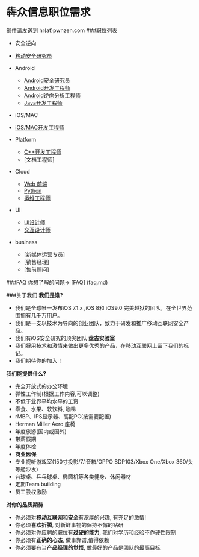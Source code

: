 # 犇众信息职位需求

邮件请发送到 hr(at)pwnzen.com
###职位列表

- 安全逆向
 - [移动安全研究员](https://github.com/pwnzen/recruit/blob/master/jobs/security-analyst.md)

- Android
  - [Android安全研究员](https://github.com/pwnzen/recruit/blob/master/jobs/Android-analyst.md)
  - [Android开发工程师](https://github.com/pwnzen/recruit/blob/master/jobs/Android.md)
  - [Android逆向分析工程师](https://github.com/pwnzen/recruit/blob/master/jobs/Android-reverse.md)
  - [Java开发工程师](https://github.com/pwnzen/recruit/blob/master/jobs/java-engineer.md)
- iOS/MAC
 - [iOS/MAC开发工程师](https://github.com/pwnzen/recruit/blob/master/jobs/iOS.md)
 
- Platform
  - [C++开发工程师](https://github.com/pwnzen/recruit/blob/master/jobs/C%2B%2B.md)
  - [文档工程师]
- Cloud
  - [Web 前端](https://github.com/pwnzen/recruit/blob/master/jobs/web-frontend.md)
  - [Python](https://github.com/pwnzen/recruit/blob/master/jobs/Python.md)
  - [运维工程师](https://github.com/pwnzen/recruit/blob/master/jobs/sre.md)
  
- UI
  - [UI设计师](https://github.com/pwnzen/recruit/blob/master/jobs/ui-designer.md)
  - [交互设计师](https://github.com/pwnzen/recruit/blob/master/jobs/interactiondesigner.md)
- business
  - [新媒体运营专员]
  - [销售经理]
  - [售前顾问]


###FAQ
你想了解的问题-> [FAQ] (faq.md)

###关于我们
**我们是谁?**

 * 我们是全球唯一发布iOS 7.1.x ,iOS 8和 iOS9.0 完美越狱的团队，在全世界范围拥有几千万用户。 
 * 我们是一支以技术为导向的创业团队，致力于研发和推广移动互联网安全产品。   
 * 我们有iOS安全研究的顶尖团队 **盘古实验室**
 * 我们将用技术和激情来做出更多优秀的产品，在移动互联网上留下我们的标记。 
 * 我们期待你的加入！ 

**我们能提供什么?**
 - 完全开放式的办公环境
 - 弹性工作制(根据工作内容,可以调整)
 - 不低于业界平均水平的工资 
 - 零食、水果、软饮料, 咖啡
 - rMBP、IPS显示器、高配PC(按需要配置)
 - Herman Miller Aero 座椅
 - 年度旅游(国内或国外) 
 - 带薪假期
 - 年度体检 
 - **商业医保**
 - 专业视听游戏室(150寸投影/7.1音箱/OPPO BDP103/Xbox One/Xbox 360/头等舱沙发) 
 - 台球桌、乒乓球桌、椭圆机等各类健身、休闲器材 
 - 定期Team building
 - 员工股权激励 

**对你的品质期待**
 * 你必须对**移动互联网和安全**有浓厚的兴趣, 有充足的激情! 
 * 你必须**喜欢折腾**, 对新鲜事物的保持不懈的钻研 
 * 你必须对你应聘的职位有**过硬的能力**, 我们对学历和经验不作硬性限制 
 * 你必须有**正确的心态**, 做事靠谱,值得依赖 
 * 你必须要有当**产品经理的觉悟**, 做最好的产品是团队的最高目标
